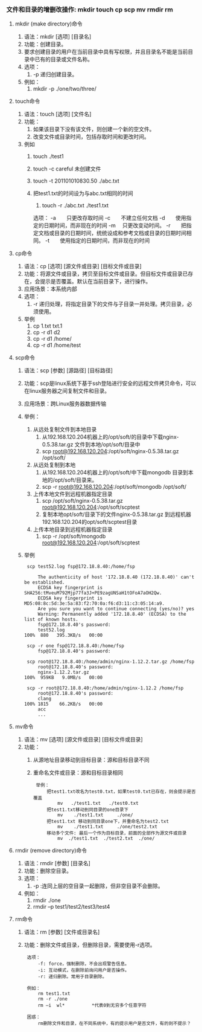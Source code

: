 ### 文件和目录的增删改操作: mkdir touch cp scp mv rmdir rm ###
1. mkdir (make directory)命令
	1. 语法：mkdir  [选项]  [目录名]
	2. 功能：创建目录。
	3. 要求创建目录的用户在当前目录中具有写权限，并且目录名不能是当前目录中已有的目录或文件名称。
	4. 选项：
		1. 	-p 递归创建目录。
	5. 例如：
		1. mkdir    -p  ./one/two/three/
2. touch命令
	1. 语法：touch  [选项] [文件名]
	2. 功能：
		1. 如果该目录下没有该文件，则创建一个新的空文件。
		2. 改变文件或目录时间，包括存取时间和更改时间。 
	3. 例如
		1. touch  ./test1
		2. touch -c careful 未创建文件
		3. touch  -t  201101010830.50  ./abc.txt
		4. 把test1.txt的时间设为与abc.txt相同的时间
			1. touch  -r  ./abc.txt     ./test1.txt

			选项：
				-a　　只更改存取时间
				-c　　不建立任何文档
				-d　　使用指定的日期时间，而非现在的时间
				-m　  只更改变动时间。
				-r　　把指定文档或目录的日期时间，统统设成和参考文档或目录的日期时间相同。
				-t　　使用指定的日期时间，而非现在的时间

3. cp命令
	1. 语法：cp [选项] [源文件或目录] [目标文件或目录]
	2. 功能：将源文件或目录，拷贝至目标文件或目录。但目标文件或目录已存在，会提示是否覆盖。默认在当前目录下，进行操作。
	3. 应用场景：本系统内部
	3. 选项：
		1. -r  递归处理，将指定目录下的文件与子目录一并处理。拷贝目录，必须使用。
	4. 举例
		1. cp 1.txt txt.1
		2. cp -r d1 d2
		3. cp -r d1 /home/
		4. cp -r d1 /home/test
4. scp命令
	1. 语法：scp [参数] [源路径] [目标路径]
	2. 功能：scp是linux系统下基于ssh登陆进行安全的远程文件拷贝命令，可以在linux服务器之间复制文件和目录。
	3. 应用场景：跨Linux服务器数据传输
	3. 举例：
		1. 从远处复制文件到本地目录
			1. 从192.168.120.204机器上的/opt/soft/的目录中下载nginx-0.5.38.tar.gz 文件到本地/opt/soft/目录中
			1. scp root@192.168.120.204:/opt/soft/nginx-0.5.38.tar.gz /opt/soft/
		2. 从远处复制到本地
			1. 从192.168.120.204机器上的/opt/soft/中下载mongodb 目录到本地的/opt/soft/目录来。
			2. scp -r root@192.168.120.204:/opt/soft/mongodb /opt/soft/
		3. 上传本地文件到远程机器指定目录
			1. scp /opt/soft/nginx-0.5.38.tar.gz root@192.168.120.204:/opt/soft/scptest
			2. 复制本地opt/soft/目录下的文件nginx-0.5.38.tar.gz 到远程机器192.168.120.204的opt/soft/scptest目录
		4. 上传本地目录到远程机器指定目录
			1. scp -r /opt/soft/mongodb root@192.168.120.204:/opt/soft/scptest

	4. 举例 
	
			scp test52.log fsp@172.18.8.40:/home/fsp
		
				The authenticity of host '172.18.8.40 (172.18.8.40)' can't be established.
				ECDSA key fingerprint is SHA256:tMveuM792Mjp77fa3J+PE9zagUNSaH1tOFoA7aOH2Qw.
				ECDSA key fingerprint is MD5:08:8c:5d:3e:5a:83:f2:70:0a:f6:d3:11:c3:05:14:a9.
				Are you sure you want to continue connecting (yes/no)? yes
				Warning: Permanently added '172.18.8.40' (ECDSA) to the list of known hosts.
				fsp@172.18.8.40's password:
				test52.log                                                                                                                                                                   100%  880   395.3KB/s   00:00

			scp -r one fsp@172.18.8.40:/home/fsp
				fsp@172.18.8.40's password:
			
			scp root@172.18.8.40:/home/admin/nginx-1.12.2.tar.gz /home/fsp
				root@172.18.8.40's password:
				nginx-1.12.2.tar.gz                                                                                                                                                          100%  959KB   9.0MB/s   00:00

			scp -r root@172.18.8.40:/home/admin/nginx-1.12.2 /home/fsp
				root@172.18.8.40's password:
				clang                                                                                                                                                                        100% 1815    66.2KB/s   00:00
				acc     
				...

5. mv命令
	1. 语法：mv  [选项]  [源文件或目录]  [目标文件或目录]
	2. 功能：
		1. 从源地址目录移动到目标目录：源和目标目录不同
		2. 重命名文件或目录：源和目标目录相同

				举例：		
					把test1.txt改名为test0.txt，如果test0.txt已存在，则会提示是否覆盖
						mv   ./test1.txt   ./test0.txt	
					把test1.txt移动到同目录的one目录下
						mv    ./test1.txt     ./one/
					把test1.txt 移动到同目录one下，并重命名为test2.txt
						mv    ./test1.txt     ./one/test2.txt
					移动多个文件: 最后一个作为目标目录，前面的全部作为源文件或目录
						mv  ./test1.txt  ./test2.txt  ./one/		

6. rmdir (remove directory)命令
	1. 语法：rmdir  [参数] [目录名]
	2. 功能：删除空目录。
	3. 选项：
		1. -p  :连同上层的空目录一起删除，但非空目录不会删除。
	4. 例如：
		1. rmdir ./one
		2. rmdir –p test1/test2/test3/test4

7. rm命令
	1. 语法：rm [参数] [文件或目录名]
	2. 功能：删除文件或目录，但删除目录，需要使用-r选项。

			选项：
				-f: force，强制删除，不会出现警告信息。
				-i: 互动模式，在删除前询问用户是否操作。
				-r: 递归删除。常用于目录删除。
			
			例如：
				rm test1.txt                      
				rm -r ./one              
				rm –i  wl*   		*代表0到无穷多个任意字符  

			困惑：
				rm删除文件和目录，在不同系统中，有的提示用户是否文件，有的则不提示？